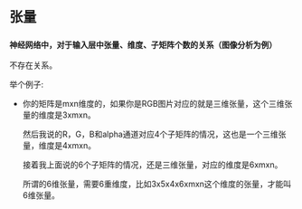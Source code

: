 # `张量`


### `神经网络中，对于输入层中张量、维度、子矩阵个数的关系（图像分析为例）`

不存在关系。

举个例子:

* 你的矩阵是mxn维度的，如果你是RGB图片对应的就是三维张量，这个三维张量的维度是3xmxn。

    然后我说的R，G，B和alpha通道对应4个子矩阵的情况，这也是一个三维张量，维度是4xmxn。

    接着我上面说的6个子矩阵的情况，还是三维张量，对应的维度是6xmxn。

    所谓的6维张量，需要6重维度，比如3x5x4x6xmxn这个维度的张量，才能叫6维张量。
